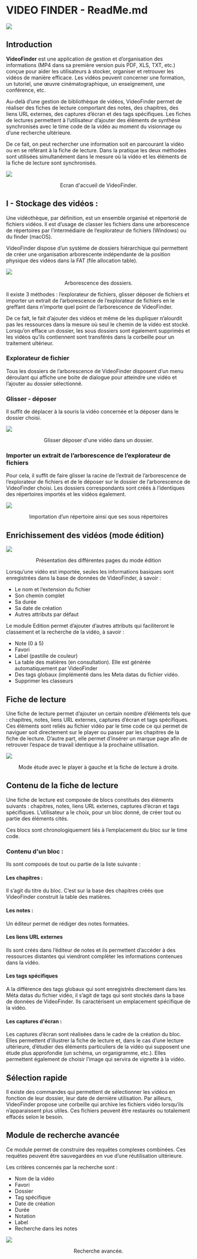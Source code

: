 #  VIDEO FINDER - ReadMe.md

![](Ressources/carte_euristique.png)

##  Introduction

**VideoFinder** est une application de gestion et d’organisation des informations (MP4 dans sa première version puis PDF, XLS, TXT, etc.) conçue pour aider les utilisateurs à stocker, organiser et retrouver les vidéos de manière efficace. Les vidéos peuvent concerner une formation, un tutoriel, une œuvre cinématographique, un enseignement, une conférence, etc.

Au-delà d’une gestion de bibliothèque de vidéos, VideoFinder permet de réaliser des fiches de lecture comportant des notes, des chapitres, des liens URL externes, des captures d’écran et des tags spécifiques. Les fiches de lectures permettent à l’utilisateur d’ajouter des éléments de synthèse synchronisés avec le time code de la vidéo au moment du visionnage ou d’une recherche ultérieure.

De ce fait, on peut rechercher une information soit en parcourant la vidéo ou en se référant à la fiche de lecture. Dans la pratique les deux méthodes sont utilisées simultanément dans le mesure où la vidéo et les éléments de la fiche de lecture sont synchronisés.  



![](Ressources/EcranAccueil.png)
<p align="center">Ecran d'accueil de VideoFinder.</p>

##  I - Stockage des vidéos :

Une vidéothèque, par définition, est un ensemble organisé et répertorié de fichiers vidéos. Il est d’usage de classer les fichiers dans une arborescence de répertoires par l’intermédiaire de l’explorateur de fichiers (Windows) ou du finder (macOS). 

VideoFinder dispose d’un système de dossiers hiérarchique qui permettent de créer une organisation arborescente indépendante de la position physique des vidéos dans la FAT (file allocation table).

![](Ressources/arbre.png)
<p align="center">Arborescence des dossiers.</p>Il existe 3 méthodes : l’explorateur de fichiers, glisser déposer de fichiers et importer un extrait de l’arborescence de l’explorateur de fichiers en le greffant dans n’importe quel point de l’arborescence de VideoFinder.

De ce fait, le fait d’ajouter des vidéos et même de les dupliquer n’alourdit pas les ressources dans la mesure où seul le chemin de la vidéo est stocké.
Lorsqu’on efface un dossier, les sous dossiers sont également supprimés et les vidéos qu’ils contiennent sont transférés dans la corbeille pour un traitement ultérieur.

###  Explorateur de fichier

Tous les dossiers de l’arborescence de VideoFinder disposent d’un menu déroulant qui affiche une boite de dialogue pour atteindre une vidéo et l’ajouter au dossier sélectionné.

###  Glisser - déposer

Il suffit de déplacer à la souris la vidéo concernée et la déposer dans le dossier choisi.

![](Ressources/glisserDeposer1.png)
<p align="center">Glisser déposer d'une vidéo dans un dossier.</p>

###  Importer un extrait de l’arborescence de l’explorateur de fichiers

Pour cela, il suffit de faire glisser la racine de l’extrait de l’arborescence de l’explorateur de fichiers et de le déposer sur le dossier de l’arborescence de VideoFinder choisi. Les dossiers correspondants sont créés à l’identiques des répertoires importés et les vidéos également.

![](Ressources/importDossier.png)
<p align="center">Importation d’un répertoire ainsi que ses sous répertoires</p>

##  Enrichissement des vidéos (mode édition)

![](Ressources/modeEdition.png)
<p align="center">Présentation des différentes pages du mode édition</p>

Lorsqu’une vidéo est importée, seules les informations basiques sont enregistrées dans la base de données de VideoFinder, à savoir :

+ Le nom et l’extension du fichier
+ Son chemin complet
+ Sa durée
+ Sa date de création
+ Autres attributs par défaut

Le module Edition permet d’ajouter d’autres attributs qui faciliteront le classement et la recherche de la vidéo, à savoir :

+ Note (0 à 5)
+ Favori
+ Label (pastille de couleur)
+ La table des matières (en consultation). Elle est générée automatiquement par VideoFinder
+ Des tags globaux (implémenté dans les Meta datas du fichier vidéo.
+ Supprimer les classeurs

##  Fiche de lecture

Une fiche de lecture permet d’ajouter un certain nombre d’éléments tels que : chapitres, notes, liens URL externes, captures d’écran et tags spécifiques. Ces éléments sont reliés au fichier vidéo par le time code ce qui permet de naviguer soit directement sur le player ou passer par les chapitres de la fiche de lecture.
D’autre part, elle permet d’insérer un marque page afin de retrouver l’espace de travail identique à la prochaine utilisation.

![](Ressources/ficheLecture2.png)
<p align="center">Mode étude avec le player à gauche et la fiche de lecture à droite.</p>

##  Contenu de la fiche de lecture

Une fiche de lecture est composée de blocs constitués des éléments suivants : chapitres, notes, liens URL externes, captures d’écran et tags spécifiques. L’utilisateur a le choix, pour un bloc donné, de créer tout ou partie des éléments cités. 

Ces blocs sont chronologiquement liés à l’emplacement du bloc sur le time code.

###  Contenu d'un bloc :

Ils sont composés de tout ou partie de la liste suivante :

####  Les chapitres :
Il s’agit du titre du bloc. C’est sur la base des chapitres créés que VideoFinder construit la table des matières. 

#### Les notes :
Un éditeur permet de rédiger des notes formatées.

#### Les liens URL externes
Ils sont créés dans l’éditeur de notes et ils permettent d’accéder à des ressources distantes qui viendront compléter les informations contenues dans la vidéo.

####  Les tags spécifiques
A la différence des tags globaux qui sont enregistrés directement dans les Méta datas du fichier vidéo, il s’agit de tags qui sont stockés dans la base de données de VideoFinder. Ils caractérisent un emplacement spécifique de la vidéo.

#### Les captures d'écran :
Les captures d’écran sont réalisées dans le cadre de la création du bloc. Elles permettent d’illustrer la fiche de lecture et, dans le cas d’une lecture ultérieure, d’étudier des éléments particuliers de la vidéo qui supposent une étude plus approfondie (un schéma, un organigramme, etc.).
Elles permettent également de choisir l’image qui servira de vignette à la vidéo.


##  Sélection rapide

Il existe des commandes qui permettent de sélectionner les vidéos en fonction de leur dossier, leur date de dernière utilisation.
Par ailleurs, VideoFinder propose une corbeille qui archive les fichiers vidéo lorsqu’ils n’apparaissent plus utiles. Ces fichiers peuvent être restaurés ou totalement effacés selon le besoin.

##  Module de recherche avancée

Ce module permet de construire des requêtes complexes combinées. Ces requêtes peuvent être sauvegardées en vue d’une réutilisation ultérieure.

Les critères concernés par la recherche sont :

+ Nom de la vidéo
+ Favori
+ Dossier
+ Tag spécifique
+ Date de création
+ Durée
+ Notation
+ Label
+ Recherche dans les notes

![](Ressources/rechercheAvancee.png)
<p align="center">Recherche avancée.</p>


